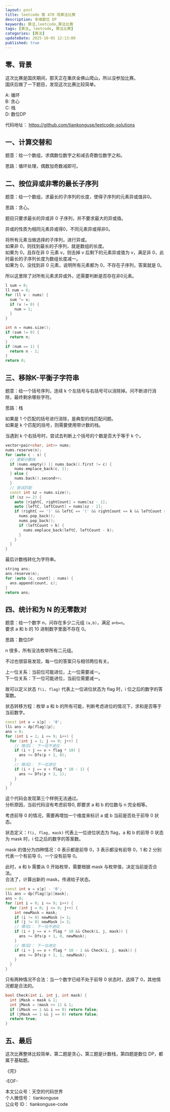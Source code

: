 ```yaml
---
layout: post
title: leetcode 第 470 场算法比赛
description: 多维数位 DP       
keywords: 算法,leetcode,算法比赛
tags: [算法, leetcode, 算法比赛]
categories: [算法]
updateDate: 2025-10-05 12:13:00
published: true
---
```


## 零、背景


这次比赛是国庆期间，那天正在重庆金佛山爬山，所以没参加比赛。   
国庆后做了一下题目，发现这次比赛比较简单。    


A: 循环    
B: 贪心    
C: 栈  
D: 数位DP     


代码地址： https://github.com/tiankonguse/leetcode-solutions  


## 一、计算交替和  


题意：给一个数组，求偶数位数字之和减去奇数位数字之和。  


思路：循环处理，偶数加奇数减即可。  


## 二、按位异或非零的最长子序列  


题意：给一个数组，求最长的子序列的长度，使得子序列的元素异或值非0。  


思路：贪心。  


题目只要求最长的异或非 0 子序列，并不要求最大的异或值。  


异或的性质为相同元素异或得0，不同元素异或得非0。  


将所有元素当做选择的子序列，进行异或。  
如果非 0，则找到最长的子序列，就是数组的长度。  
如果为 0，且存在非 0 元素 v，则去掉 v 后剩下的元素异或值为 v，满足非 0，此时最长的子序列长度为数组长度减一。  
如果为 0，没找到非 0 元素，说明所有元素都为 0，不存在子序列，答案就是 0。  



所以这里除了对所有元素求异或外，还需要判断是否存在非0元素。  


```cpp
l sum = 0;
ll num = 0;
for (ll v : nums) {
  sum ^= v;
  if (v != 0) {
    num = 1;
  }
}

int n = nums.size();
if (sum != 0) {
  return n;
}
if (num == 1) {
  return n - 1;
}
return 0;
```


## 三、移除K-平衡子字符串  


题意：给一个括号序列，连续 k 个左括号与右括号可以消除掉。问不断进行消除，最终剩余哪些字符。  


思路：栈  


如果是 1 个匹配的括号进行消除，是典型的栈匹配问题。  
如果是 k 个匹配的括号，则需要使用带计数的栈。  


当遇到 k 个右括号时，尝试去判断上个括号的个数是否大于等于 k 个。  



```cpp
vector<pair<char, int>> nums;
nums.reserve(n);
for (auto c : s) {
  // 更新计数栈
  if (nums.empty() || nums.back().first != c) {
    nums.emplace_back(c, 1);
  } else {
    nums.back().second++;
  }
  // 尝试匹配
  const int sz = nums.size();
  if (sz >= 2) {
    auto [rightC, rightCount] = nums[sz - 1];
    auto [leftC, leftCount] = nums[sz - 2];
    if (rightC == ')' && leftC == '(' && rightCount == k && leftCount >= k) {
      nums.pop_back();
      nums.pop_back();
      if (leftCount > k) {
        nums.emplace_back(leftC, leftCount - k);
      }
    }
  }
}
```


最后计数栈转化为字符串。  


```cpp
string ans;
ans.reserve(n);
for (auto [c, count] : nums) {
  ans.append(count, c);
}
return ans;
```


## 四、统计和为 N 的无零数对  


题意：给一个数字 n，问存在多少二元组 `(a,b)`，满足 `a+b=n`。  
要求 a 和 b 的 10 进制数字里面不存在 0。  


思路：数位DP  


n 很多，所有没法枚举所有二元组。  


不过也很容易发现，每一位的答案只与相邻两位有关。  


上一位关系：当前位可能进位，上一位需要减一。  
下一位关系：下一位可能进位，当前位需要减一。  



故可以定义状态 `f(i, flag)` 代表上一位进位状态为 flag 时，i 位之后的数字的答案数。  


状态转移方程：枚举 a 和 b 的所有可能，判断考虑进位的情况下，求和是否等于当前数字。  


```cpp
const int v = s[p] - '0';
ll& ans = dp[flag][p];
ans = 0;
for (int i = 1; i <= 9; i++) {
  for (int j = 1; j <= 9; j++) {
    // 情况1： 下一位不进位
    if (i + j == v + flag * 10) {
      ans += Dfs(p + 1, 0);
    }
    // 情况2： 下一位进位
    if (i + j == v + flag * 10 - 1) {
      ans += Dfs(p + 1, 1);
    }
  }
}
```


这个代码会发现第三个样例无法通过。  
分析原因，当前代码没有考虑前导0, 即要求 a 和 b 的位数与 n 完全相等。  


考虑前导 0 的情况，需要再增加一个维度来标识 a 或 b 当前是否处于前导 0 状态。  


状态定义：`f(i, flag, mask)` 代表上一位进位状态为 flag，a 和 b 的前导 0 状态为 mask 时，i 位之后的数字的答案数。  


mask 的值分为四种情况：0 表示都是前导 0，3 表示都没有前导 0，1 和 2 分别代表一个有前导 0，一个没有前导 0。  


此时，a 和 b 需要从 0 开始枚举，需要根据 mask 与枚举值，决定当前是否合法。  
合法了，计算出新的 mask，传递给子状态。  


```cpp
const int v = s[p] - '0';
ll& ans = dp[flag][p][mask];
ans = 0;
for (int i = 0; i <= 9; i++) {
  for (int j = 0; j <= 9; j++) {
    int newMask = mask;
    if (i != 0) newMask |= 1;
    if (j != 0) newMask |= 2;
    // 情况1： 下一位不进位
    if (i + j == v + flag * 10 && Check(i, j, mask)) {
      ans += Dfs(p + 1, 0, newMask);
    }
    // 情况2： 下一位进位
    if (i + j == v + flag * 10 - 1 && Check(i, j, mask)) {
      ans += Dfs(p + 1, 1, newMask);
    }
  }
}
```

只有两种情况不合法：当一个数字已经不处于前导 0 状态时，选择了 0，其他情况都是合法的。  


```cpp
bool Check(int i, int j, int mask) {
  int iMask = mask & 1;
  int jMask = (mask >> 1) & 1;
  if (iMask == 1 && i == 0) return false;
  if (jMask == 1 && j == 0) return false;
  return true;
}
```


## 五、最后  


这次比赛整体比较简单，第二题是贪心，第三题是计数栈，第四题是数位 DP，都属于基础题。  




《完》  


-EOF-  

本文公众号：天空的代码世界  
个人微信号： tiankonguse  
公众号 ID： tiankonguse-code
